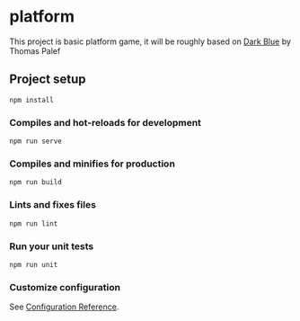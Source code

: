 # platform

This project is basic platform game, it will be roughly based on [Dark Blue](http://www.lessmilk.com/games/10) by Thomas Palef

## Project setup
```
npm install
```

### Compiles and hot-reloads for development
```
npm run serve
```

### Compiles and minifies for production
```
npm run build
```

### Lints and fixes files
```
npm run lint
```

### Run your unit tests
```
npm run unit
```

### Customize configuration
See [Configuration Reference](https://cli.vuejs.org/config/).
